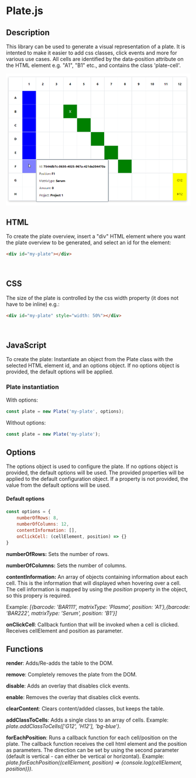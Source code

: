 # Plate.js

## Description
This library can be used to generate a visual representation of a plate. 
It is intented to make it easier to add css classes, click events and more for various use cases. 
All cells are identified by the data-position attribute on the HTML element e.g. "A1", "B1" etc., and contains the class 'plate-cell'.
<br> 

<img src="./Plate.js.png" alt="Plate.js">

## HTML

To create the plate overview, insert a "div" HTML element where you want the plate overview to be generated, and select an id for the element:

```html 
<div id="my-plate"></div>
 ```
<br>

## CSS

The size of the plate is controlled by the css width property (it does not have to be inline) e.g.:
  
```html
<div id="my-plate" style="width: 50%"></div>
 ```
<br>

## JavaScript
To create the plate: Instantiate an object from the Plate class with the selected HTML element id, and an options object. If no options object is provided, the default options will be applied. 

### Plate instantiation
With options:
```javascript
const plate = new Plate('my-plate', options);
 ```
Without options:
```javascript
const plate = new Plate('my-plate');
 ```

## Options
The options object is used to configure the plate.
If no options object is provided, the default options will be used.
The provided properties will be applied to the default configuration object. If a property is not provided, the value from the default options will be used.

#### Default options

```javascript
const options = {
    numberOfRows: 8,
    numberOfColumns: 12,
    contentInformation: [],
    onClickCell: (cellElement, position) => {}
}
 ```

__numberOfRows:__ Sets the number of rows.

__numberOfColumns:__ Sets the number of columns.

__contentInformation:__ An array of objects containing information about each cell. This is the information that will displayed when hovering over a cell. The cell information is mapped by using the _position_ property in the object, so this propery is required. 

Example: _[{barcode: 'BAR111', matrixType: 'Plasma', position: 'A1'},{barcode: 'BAR222', matrixType: 'Serum', position: 'B1'}]_

__onClickCell__: Callback funtion that will be invoked when a cell is clicked. Receives cellElement and position as parameter.



## Functions

__render__: Adds/Re-adds the table to the DOM.

__remove__: Completely removes the plate from the DOM.

__disable__: Adds an overlay that disables click events.

__enable__: Removes the overlay that disables click events.

__clearContent__: Clears content/added classes, but keeps the table.

__addClassToCells__: Adds a single class to an array of cells. Example: _plate.addClassToCells(['G12', 'H12'], 'bg-blue')_.

__forEachPosition__: Runs a callback function for each cell/position on the plate. The callback function receives the cell html element and the position as parameters. The direction can be set by using the second parameter (default is vertical - can either be vertical or horizontal). 
Example: _plate.forEachPosition((cellElement, position) => {console.log(cellElement, position)})_.

